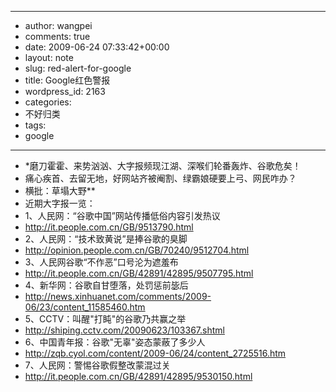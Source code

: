 - --
- author: wangpei
- comments: true
- date: 2009-06-24 07:33:42+00:00
- layout: note
- slug: red-alert-for-google
- title: Google红色警报
- wordpress_id: 2163
- categories:
- 不好归类
- tags:
- google
- --
- *磨刀霍霍、来势汹汹、大字报频现江湖、深喉们轮番轰炸、谷歌危矣！
- 痛心疾首、去留无地，好网站齐被阉割、绿霸娘硬要上弓、网民咋办？
- 横批：草塌大野**
- 近期大字报一览：
- 1、人民网：“谷歌中国”网站传播低俗内容引发热议
- http://it.people.com.cn/GB/9513790.html
- 2、人民网：“技术致黄说”是捧谷歌的臭脚
- http://opinion.people.com.cn/GB/70240/9512704.html
- 3、人民网谷歌“不作恶”口号沦为遮羞布
- http://it.people.com.cn/GB/42891/42895/9507795.html
- 4、新华网：谷歌自甘堕落，处罚惩前毖后
- http://news.xinhuanet.com/comments/2009-06/23/content_11585460.htm
- 5、CCTV：叫醒"打盹"的谷歌乃共赢之举
- http://shiping.cctv.com/20090623/103367.shtml
- 6、中国青年报：谷歌"无辜"姿态蒙蔽了多少人
- http://zqb.cyol.com/content/2009-06/24/content_2725516.htm
- 7、人民网：警惕谷歌假整改蒙混过关
- http://it.people.com.cn/GB/42891/42895/9530150.html
